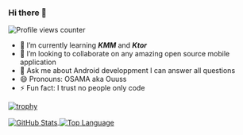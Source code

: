 ### Hi there 👋

![Profile views counter](https://komarev.com/ghpvc/?username=oussemaAr)

- 🌱 I’m currently learning ***KMM*** and ***Ktor***
- 👯 I’m looking to collaborate on any amazing open source mobile application
- 💬 Ask me about Android developpment I can answer all questions 
- 😄 Pronouns: OSAMA aka Ouuss
- ⚡ Fun fact: I trust no people only code 

[![trophy](https://github-profile-trophy.vercel.app/?username=oussemaAr&theme=gruvbox&title=MultiLanguage,Commit,Repositories,Issues)](https://github.com/ryo-ma/github-profile-trophy)

<a href="https://github.com/oussemaAr">
<img align="center" src="https://github-readme-stats.vercel.app/api?username=oussemaAr&show_icons=true&theme=light&line_height=27" alt="GitHub Stats"/>
</a>

<a href="https://github.com/oussemaAr">
<img align="center" src="https://github-readme-stats.vercel.app/api/top-langs/?username=oussemaAr&theme=light&hide_langs_below=1" alt="Top Language"/>
</a>
